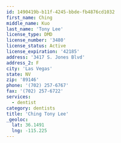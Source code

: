 ```yaml
---
id: 1490419b-b11f-4245-bbde-fb4876cd1032
first_name: Ching
middle_name: Kuo
last_name: 'Tony Lee'
license_type: DMD
license_number: '3480'
license_status: Active
license_expiration: '42185'
address: '3417 S. Jones Blvd'
address_2: F
city: 'Las Vegas'
state: NV
zip: '89146'
phone: '(702) 257-6767'
fax: '(702) 257-6722'
services:
  - dentist
category: dentists
title: 'Ching Tony Lee'
_geoloc:
  lat: 36.1491
  lng: -115.225
---
```

